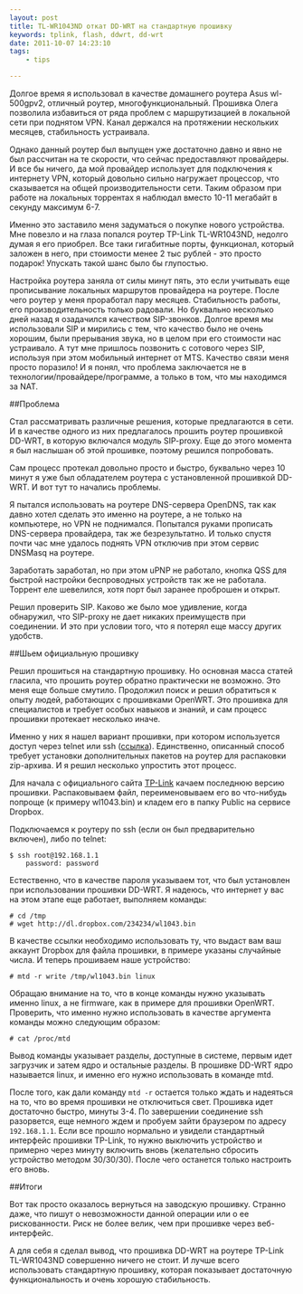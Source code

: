 ```yaml
---
layout: post
title: TL-WR1043ND откат DD-WRT на стандартную прошивку
keywords: tplink, flash, ddwrt, dd-wrt
date: 2011-10-07 14:23:10
tags:
    - tips

---
```

Долгое время я использовал в качестве домашнего роутера Asus wl-500gpv2, отличный роутер,
многофункциональный. Прошивка Олега позволила избавиться от ряда проблем с маршрутизацией
в локальной сети при поднятом VPN. Канал держался на протяжении нескольких месяцев,
стабильность устраивала.

Однако данный роутер был выпущен уже достаточно давно и явно не был рассчитан на те
скорости, что сейчас предоставляют провайдеры. И все бы ничего, да мой провайдер
использует для подключения к интернету VPN, который довольно сильно нагружает процессор,
что сказывается на общей производительности сети. Таким образом при работе на локальных
торрентах я наблюдал вместо 10-11 мегабайт в секунду максимум 6-7.

Именно это заставило меня задуматься о покупке нового устройства. Мне повезло и на глаза
попался роутер TP-Link TL-WR1043ND, недолго думая я его приобрел. Все таки гигабитные
порты, функционал, который заложен в него, при стоимости менее 2 тыс рублей - это просто
подарок! Упускать такой шанс было бы глупостью.

Настройка роутера заняла от силы минут пять, это если учитывать еще прописывание локальных
маршрутов провайдера на роутере. После чего роутер у меня проработал пару месяцев.
Стабильность работы, его производительность только радовали. Но буквально несколько дней
назад я озадачился качеством SIP-звонков. Долгое время мы использовали SIP и мирились с
тем, что качество было не очень хорошим, были прерывания звука, но в целом при его
стоимости нас устраивало. А тут мне пришлось позвонить с сотового через SIP, используя при
этом мобильный интернет от MTS. Качество связи меня просто поразило! И я понял, что
проблема заключается не в технологии/провайдере/программе, а только в том, что мы
находимся за NAT.

##Проблема

Стал рассматривать различные решения, которые предлагаются в сети. И в качестве одного из
них предлагалось прошить роутер прошивкой DD-WRT, в которую включался модуль SIP-proxy.
Еще до этого момента я был наслышан об этой прошивке, поэтому решился попробовать.

Сам процесс протекал довольно просто и быстро, буквально через 10 минут я уже был
обладателем роутера с установленной прошивкой DD-WRT. И вот тут то начались проблемы.

Я пытался использовать на роутере DNS-сервера OpenDNS, так как давно хотел сделать это
именно на роутере, а не только на компьютере, но VPN не поднимался. Попытался руками
прописать DNS-сервера провайдера, так же безрезультатно. И только спустя почти час мне
удалось поднять VPN отключив при этом сервис DNSMasq на роутере.

Заработать заработал, но при этом uPNP не работало, кнопка QSS для быстрой настройки
беспроводных устройств так же не работала. Торрент еле шевелился, хотя порт был заранее
проброшен и открыт.

Решил проверить SIP. Каково же было мое удивление, когда обнаружил, что SIP-proxy не дает
никаких преимуществ при соединении. И это при условии того, что я потерял еще массу других
удобств.

##Шьем официальную прошивку

Решил прошиться на стандартную прошивку. Но основная масса статей гласила, что прошить
роутер обратно практически не возможно. Это меня еще больше смутило. Продолжил поиск и
решил обратиться к опыту людей, работающих с прошивками OpenWRT. Это прошивка для
специалистов и требует особых навыков и знаний, и сам процесс прошивки протекает несколько
иначе.

Именно у них я нашел вариант прошивки, при котором используется доступ через telnet или
ssh ([ссылка][1]). Единственно, описанный способ требует установки
дополнительных пакетов на роутер для распаковки zip-архива. И я решил несколько упростить
этот процесс.

[1]: http://wiki.openwrt.org/doc/howto/generic.uninstall
    "Back to original firmware - OpenWRT"

Для начала с официального сайта [TP-Link][] качаем последнюю версию прошивки.
Распаковываем файл, переименовываем его во что-нибудь попроще (к примеру wl1043.bin) и
кладем его в папку Public на сервисе Dropbox.

[TP-Link]: http://www.tp-link.com/en/support/download/?model=TL-WR1043ND
    "TL-WR1043ND"

Подключаемся к роутеру по ssh (если он был предварительно включен), либо по telnet:

    $ ssh root@192.168.1.1
        password: password

Естественно, что в качестве пароля указываем тот, что был установлен при использовании
прошивки DD-WRT. Я надеюсь, что интернет у вас на этом этапе еще работает, выполняем
команды:

    # cd /tmp
    # wget http://dl.dropbox.com/234234/wl1043.bin

В качестве ссылки необходимо использовать ту, что выдаст вам ваш аккаунт Dropbox для файла
прошивки, в примере указаны случайные числа. И теперь прошиваем наше устройство:

    # mtd -r write /tmp/wl1043.bin linux

Обращаю внимание на то, что в конце команды нужно указывать именно linux, а не firmware,
как в примере для прошивки OpenWRT. Проверить, что именно нужно использовать в качестве
аргумента команды можно следующим образом:

    # cat /proc/mtd

Вывод команды указывает разделы, доступные в системе, первым идет загрузчик и затем ядро и
остальные разделы.  В прошивке DD-WRT ядро называется linux, и именно его нужно
использовать в команде mtd.

После того, как дали команду `mtd -r` остается только ждать и надеяться на то, что во
время прошивки не отключиться свет. Прошивка идет достаточно быстро, минуты 3-4. По
завершении соединение ssh разорвется, еще немного ждем и пробуем зайти браузером по адресу
`192.168.1.1`. Если все прошло нормально и увидели стандартный интерфейс прошивки TP-Link,
то нужно выключить устройство и примерно через минуту включить вновь (желательно сбросить
устройство методом 30/30/30). После чего останется только настроить его вновь.

##Итоги

Вот так просто оказалось вернуться на заводскую прошивку. Странно даже, что пишут о
невозможности данной операции или о ее рискованности. Риск не более велик, чем при
прошивке через веб-интерфейс.

А для себя я сделал вывод, что прошивка DD-WRT на роутере TP-Link TL-WR1043ND совершенно
ничего не стоит. И лучше всего использовать стандартную прошивку, которая показывает
достаточную функциональность и очень хорошую стабильность.
